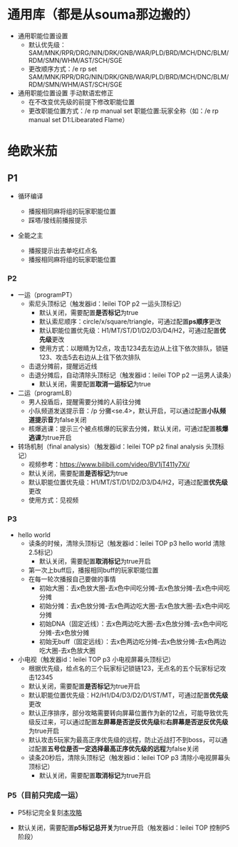 # 通用库（都是从souma那边搬的）

* 通用职能位置设置
  * 默认优先级：SAM/MNK/RPR/DRG/NIN/DRK/GNB/WAR/PLD/BRD/MCH/DNC/BLM/RDM/SMN/WHM/AST/SCH/SGE
  * 更改顺序方式：/e rp set SAM/MNK/RPR/DRG/NIN/DRK/GNB/WAR/PLD/BRD/MCH/DNC/BLM/RDM/SMN/WHM/AST/SCH/SGE
* 通用职能位置设置 手动默语宏修正
  * 在不改变优先级的前提下修改职能位置
  * 更改职能位置方式：/e rp manual set 职能位置:玩家全称（如：/e rp manual set D1:Libearated Flame）

# 绝欧米茄

## P1

* 循环编译
  * 播报相同麻将组的玩家职能位置
  * 踩塔/接线前播报提示
  
* 全能之主
  * 播报提示出去单吃红点名
  * 播报相同麻将组的玩家职能位置

### P2

* 一运（programPT）
  * 索尼头顶标记（触发器id：leilei TOP p2 一运头顶标记）
    * 默认关闭，需要配置**是否标记**为true
    * 默认索尼顺序：circle/x/square/triangle，可通过配置**ps顺序**更改
    * 默认职能位置优先级：H1/MT/ST/D1/D2/D3/D4/H2，可通过配置**优先级**更改
    * 使用方式：以眼睛为12点，攻击1234去左边从上往下依次排队，锁链123、攻击5去右边从上往下依次排队
  * 击退分摊前，提醒远近线
  * 击退分摊后，自动清除头顶标记（触发器id：leilei TOP p2 一运男人读条）
    * 默认关闭，需要配置**取消一运标记**为true
* 二运（programLB）
  * 男人投盾后，提醒需要分摊的人前往分摊
  * 小队频道发送提示音：/p 分攤<se.4>，默认开启，可以通过配置**小队频道提示音**为false关闭
  * 核爆逃课：提示三个被点核爆的玩家去分摊，默认关闭，可通过配置**核爆逃课**为true开启
* 转场机制（final analysis）（触发器id：leilei TOP p2 final analysis 头顶标记）
  * 视频参考：https://www.bilibili.com/video/BV1jT411y7Xi/
  * 默认关闭，需要配置**是否标记**为true
  * 默认职能位置优先级：H1/MT/ST/D1/D2/D3/D4/H2，可通过配置**优先级**更改
  * 使用方式：见视频

### P3

* hello world
  * 读条的时候，清除头顶标记（触发器id：leilei TOP p3 hello world 清除2.5标记）
    * 默认关闭，需要配置**取消标记**为true开启
  * 第一次上buff后，播报相同buff的玩家职能位置
  * 在每一轮次播报自己要做的事情
    * 初始大圈：去x色放大圈-去x色中间吃分摊-去x色放分摊-去x色中间吃分摊
    * 初始分摊：去x色放分摊-去x色两边吃大圈-去x色放大圈-去x色中间吃分摊
    * 初始DNA（固定近线）：去x色两边吃大圈-去x色放分摊-去x色中间吃分摊-去x色放分摊
    * 初始无buff（固定远线）：去x色两边吃分摊-去x色放分摊-去x色两边吃大圈-去x色放大圈
* 小电视（触发器id：leilei TOP p3 小电视屏幕头顶标记）
  * 根据优先级，给点名的三个玩家标记锁链123，无点名的五个玩家标记攻击12345
  * 默认关闭，需要配置**是否标记**为true开启
  * 默认职能位置优先级：H2/H1/D4/D3/D2/D1/ST/MT，可通过配置**优先级**更改
  * 默认正序排序，部分攻略需要转向屏幕位置作为新的12点，可能导致优先级反过来，可以通过配置**左屏幕是否逆反优先级**和**右屏幕是否逆反优先级**为true开启
  * 默认攻击5玩家为最高正序优先级的远程，防止近战打不到boss，可以通过配置**五号位是否一定选择最高正序优先级的远程**为false关闭
  * 读条20秒后，清除头顶标记（触发器id：leilei TOP p3 清除小电视屏幕头顶标记）
    * 默认关闭，需要配置**取消标记**为true开启

### P5（目前只完成一运）

* P5标记完全复刻[本攻略](https://docs.qq.com/sheet/DWXNqQllwZXlsZlFB?tab=4nxvlv)

* 默认关闭，需要配置**p5标记总开关**为true开启（触发器id：leilei TOP 控制P5阶段）


